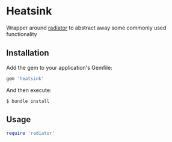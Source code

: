 # Heatsink

Wrapper around [radiator](https://github.com/BuildTeamDev/radiator) to abstract away some commonly used functionality


## Installation

Add the gem to your application's Gemfile:

```ruby
gem 'heatsink'
```

And then execute:

    $ bundle install

## Usage

```ruby
require 'radiator'

